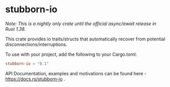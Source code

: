 stubborn-io
===========

*Note: This is a nightly only crate until the
official async/await release in Rust 1.38.*

This crate provides io traits/structs that automatically recover from potential disconnections/interruptions.

To use with your project, add the following to your Cargo.toml:

```toml
stubborn-io = "0.1"
```

API Documentation, examples and motivations can be found here -
https://docs.rs/stubborn-io .
